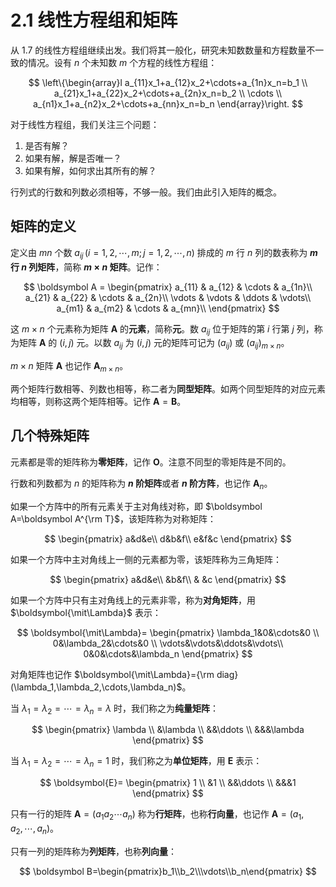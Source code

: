 # 2.1 线性方程组和矩阵

从 1.7 的线性方程组继续出发。我们将其一般化，研究未知数数量和方程数量不一致的情况。设有 $n$ 个未知数 $m$ 个方程的线性方程组：

$$
\left\{\begin{array}l
  a_{11}x_1+a_{12}x_2+\cdots+a_{1n}x_n=b_1 \\
  a_{21}x_1+a_{22}x_2+\cdots+a_{2n}x_n=b_2 \\
  \cdots \\
  a_{n1}x_1+a_{n2}x_2+\cdots+a_{nn}x_n=b_n
\end{array}\right.
$$

对于线性方程组，我们关注三个问题：

1. 是否有解？
2. 如果有解，解是否唯一？
3. 如果有解，如何求出其所有的解？

行列式的行数和列数必须相等，不够一般。我们由此引入矩阵的概念。

## 矩阵的定义

定义由 $mn$ 个数 $a_{ij}\,(i=1,2,\cdots,m;j=1,2,\cdots,n)$ 排成的 $m$ 行 $n$ 列的数表称为 **$m$ 行 $n$ 列矩阵**，简称 **$m \times n$ 矩阵**。记作：

$$
\boldsymbol A =
\begin{pmatrix}
  a_{11} & a_{12} & \cdots & a_{1n}\\
  a_{21} & a_{22} & \cdots & a_{2n}\\
  \vdots & \vdots & \ddots & \vdots\\
  a_{m1} & a_{m2} & \cdots & a_{mn}\\
\end{pmatrix}
$$

这 $m \times n$ 个元素称为矩阵 $\boldsymbol A$ 的**元素**，简称**元**。数 $a_{ij}$ 位于矩阵的第 $i$ 行第 $j$ 列，称为矩阵 $\boldsymbol A$ 的 $(i,j)$ 元。以数 $a_{ij}$ 为 $(i,j)$ 元的矩阵可记为 $(a_{ij})$ 或 $(a_{ij})_{m\times n}$。

$m \times n$ 矩阵 $\boldsymbol A$ 也记作 $\boldsymbol A_{m\times n}$。

两个矩阵行数相等、列数也相等，称二者为**同型矩阵**。如两个同型矩阵的对应元素均相等，则称这两个矩阵相等。记作 $\boldsymbol A=\boldsymbol B$。

## 几个特殊矩阵

元素都是零的矩阵称为**零矩阵**，记作 $\boldsymbol O$。注意不同型的零矩阵是不同的。

行数和列数都为 $n$ 的矩阵称为 **$n$ 阶矩阵**或者 **$n$ 阶方阵**，也记作 $\boldsymbol A_n$。

如果一个方阵中的所有元素关于主对角线对称，即 $\boldsymbol A=\boldsymbol A^{\rm T}$，该矩阵称为对称矩阵：

$$
\begin{pmatrix}
  a&d&e\\
  d&b&f\\
  e&f&c
\end{pmatrix}
$$

如果一个方阵中主对角线上一侧的元素都为零，该矩阵称为三角矩阵：

$$
\begin{pmatrix}
  a&d&e\\
   &b&f\\
   & &c
\end{pmatrix}
$$

如果一个方阵中只有主对角线上的元素非零，称为**对角矩阵**，用 $\boldsymbol{\mit\Lambda}$ 表示：

$$
\boldsymbol{\mit\Lambda}=
\begin{pmatrix}
  \lambda_1&0&\cdots&0 \\
  0&\lambda_2&\cdots&0 \\
  \vdots&\vdots&\ddots&\vdots\\
  0&0&\cdots&\lambda_n
\end{pmatrix}
$$

对角矩阵也记作 $\boldsymbol{\mit\Lambda}={\rm diag}(\lambda_1,\lambda_2,\cdots,\lambda_n)$。

当 $\lambda_1=\lambda_2=\cdots=\lambda_n=\lambda$ 时，我们称之为**纯量矩阵**：

$$
\begin{pmatrix}
  \lambda \\
  &\lambda \\
  &&\ddots \\
  &&&\lambda
\end{pmatrix}
$$

当 $\lambda_1=\lambda_2=\cdots=\lambda_n=1$ 时，我们称之为**单位矩阵**，用 $\boldsymbol{E}$ 表示：

$$
\boldsymbol{E}=
\begin{pmatrix}
  1 \\
  &1 \\
  &&\ddots \\
  &&&1
\end{pmatrix}
$$

只有一行的矩阵 $\boldsymbol A=(a_1a_2\cdots a_n)$ 称为**行矩阵**，也称**行向量**，也记作 $\boldsymbol A=(a_1,a_2,\cdots,a_n)$。

只有一列的矩阵称为**列矩阵**，也称**列向量**：

$$
\boldsymbol B=\begin{pmatrix}b_1\\b_2\\\vdots\\b_n\end{pmatrix}
$$
